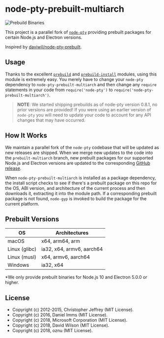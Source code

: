 # node-pty-prebuilt-multiarch

![Prebuild Binaries](https://github.com/oznu/node-pty-prebuilt-multiarch/workflows/Prebuild%20Binaries/badge.svg)

This project is a parallel fork of [`node-pty`](https://github.com/Microsoft/node-pty) providing prebuilt packages for certain Node.js and Electron versions.

Inspired by [daviwil/node-pty-prebuilt](https://github.com/daviwil/node-pty-prebuilt).

## Usage

Thanks to the excellent [`prebuild`](https://github.com/prebuild/prebuild) and [`prebuild-install`](https://github.com/prebuild/prebuild) modules, using this module is extremely easy.  You merely have to change your `node-pty` dependency to `node-pty-prebuilt-multiarch` and then change any `require` statements in your code from `require('node-pty')` to `require('node-pty-prebuilt-multiarch')`.

> **NOTE**: We started shipping prebuilds as of node-pty version 0.8.1, no prior versions are provided!  If you were using an earlier version of `node-pty` you will need to update your code to account for any API changes that may have occurred.

## How It Works

We maintain a parallel fork of the `node-pty` codebase that will be updated as new releases are shipped.  When we merge new updates to the code into the `prebuilt-multiarch` branch, new prebuilt packages for our supported Node.js and Electron versions are updated to the corresponding [GitHub release](https://github.com/oznu/node-pty-prebuilt-multiarch/releases).

When `node-pty-prebuilt-multiarch` is installed as a package dependency, the install script checks to see if there's a prebuilt package on this repo for the OS, ABI version, and architecture of the current process and then downloads it, extracting it into the module path.  If a corresponding prebuilt package is not found, `node-gyp` is invoked to build the package for the current platform.

## Prebuilt Versions

| OS              | Architectures               |
| --------------- |-----------------------------|
| macOS           | x64, arm64, arm             |
| Linux (glibc)   | ia32, x64, armv6, aarch64   |
| Linux (musl)    | x64, armv6, aarch64         |
| Windows         | ia32, x64                   |


*We only provide prebuilt binaries for Node.js 10 and Electron 5.0.0 or higher.

## License

* Copyright (c) 2012-2015, Christopher Jeffrey (MIT License).
* Copyright (c) 2016, Daniel Imms (MIT License).
* Copyright (c) 2018, Microsoft Corporation (MIT License).
* Copyright (c) 2018, David Wilson (MIT License).
* Copyright (c) 2018, oznu (MIT License).